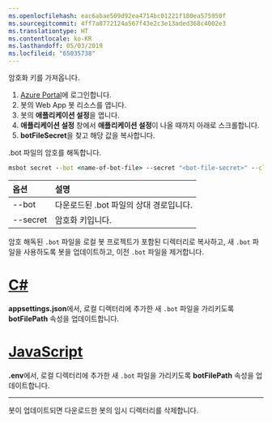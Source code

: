 ```yaml
---
ms.openlocfilehash: eac6abae509d92ea4714bc01221f180ea575950f
ms.sourcegitcommit: 4ff7a8772124a567f43e2c3e13aded368c4002e3
ms.translationtype: HT
ms.contentlocale: ko-KR
ms.lasthandoff: 05/03/2019
ms.locfileid: "65035738"
---
```

암호화 키를 가져옵니다.

1. [Azure Portal](http://portal.azure.com/)에 로그인합니다.
1. 봇의 Web App 봇 리소스를 엽니다.
1. 봇의 **애플리케이션 설정**을 엽니다.
1. **애플리케이션 설정** 창에서 **애플리케이션 설정**이 나올 때까지 아래로 스크롤합니다.
1. **botFileSecret**을 찾고 해당 값을 복사합니다.

.bot 파일의 암호를 해독합니다.

```cmd
msbot secret --bot <name-of-bot-file> --secret "<bot-file-secret>" --clear
```

| 옵션 | 설명 |
|:---|:---|
| --bot | 다운로드된 .bot 파일의 상대 경로입니다. |
| --secret | 암호화 키입니다. |

암호 해독된 `.bot` 파일을 로컬 봇 프로젝트가 포함된 디렉터리로 복사하고, 새 `.bot` 파일을 사용하도록 봇을 업데이트하고, 이전 `.bot` 파일을 제거합니다.

# <a name="ctabcsharp"></a>[C#](#tab/csharp)

**appsettings.json**에서, 로컬 디렉터리에 추가한 새 `.bot` 파일을 가리키도록 **botFilePath** 속성을 업데이트합니다.

# <a name="javascripttabjavascript"></a>[JavaScript](#tab/javascript)

**.env**에서, 로컬 디렉터리에 추가한 새 `.bot` 파일을 가리키도록 **botFilePath** 속성을 업데이트합니다.

---

봇이 업데이트되면 다운로드한 봇의 임시 디렉터리를 삭제합니다.